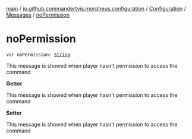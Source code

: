 [main](../../../index.md) / [io.github.commandertvis.morpheus.configuration](../../index.md) / [Configuration](../index.md) / [Messages](index.md) / [noPermission](./no-permission.md)

# noPermission

`var noPermission: `[`String`](https://kotlinlang.org/api/latest/jvm/stdlib/kotlin/-string/index.html)

This message is showed when player hasn't permission to access the command

**Getter**

This message is showed when player hasn't permission to access the command

**Setter**

This message is showed when player hasn't permission to access the command

